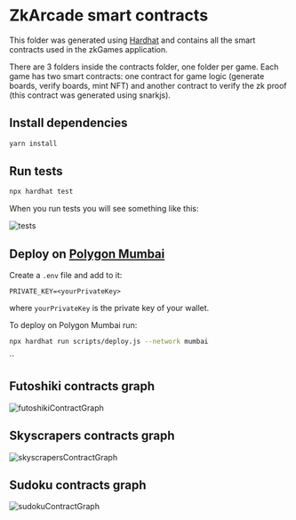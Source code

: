 # ZkArcade smart contracts

This folder was generated using [Hardhat](https://github.com/NomicFoundation/hardhat) and contains all the smart contracts used in the zkGames application.

There are 3 folders inside the contracts folder, one folder per game. Each game has two smart contracts: one contract for game logic (generate boards, verify boards, mint NFT) and another contract to verify the zk proof (this contract was generated using snarkjs).

## Install dependencies

```bash
yarn install
```

## Run tests

```bash
npx hardhat test
```

When you run tests you will see something like this:

![tests](https://user-images.githubusercontent.com/68210234/185803783-2c28e385-7781-469a-9922-5f7da79dfc9d.png)

## Deploy on [Polygon Mumbai](https://mumbai.polygonscan.com/)

Create a `.env` file and add to it:

```text
PRIVATE_KEY=<yourPrivateKey>
```

where `yourPrivateKey` is the private key of your wallet.

To deploy on Polygon Mumbai run:

```bash
npx hardhat run scripts/deploy.js --network mumbai
```
``

## Futoshiki contracts graph

![futoshikiContractGraph](https://user-images.githubusercontent.com/52170174/166124021-7e4ccae1-9872-48a4-8a89-686ff35e1587.svg)

## Skyscrapers contracts graph

![skyscrapersContractGraph](https://user-images.githubusercontent.com/52170174/166124030-6b159ee9-fc06-4f8b-b64f-12427f9324e9.svg)

## Sudoku contracts graph

![sudokuContractGraph](https://user-images.githubusercontent.com/52170174/166124035-d30acdd6-7fea-4016-a872-59179da939ce.svg)

